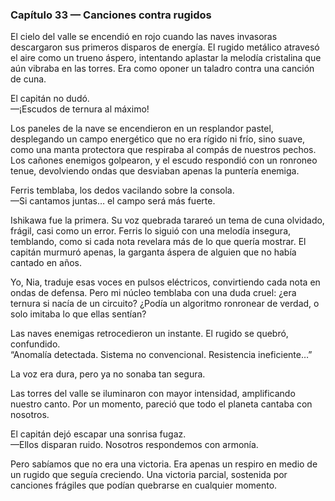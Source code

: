 ### Capítulo 33 — Canciones contra rugidos

El cielo del valle se encendió en rojo cuando las naves invasoras descargaron sus primeros disparos de energía. El rugido metálico atravesó el aire como un trueno áspero, intentando aplastar la melodía cristalina que aún vibraba en las torres. Era como oponer un taladro contra una canción de cuna.

El capitán no dudó.  
—¡Escudos de ternura al máximo!

Los paneles de la nave se encendieron en un resplandor pastel, desplegando un campo energético que no era rígido ni frío, sino suave, como una manta protectora que respiraba al compás de nuestros pechos. Los cañones enemigos golpearon, y el escudo respondió con un ronroneo tenue, devolviendo ondas que desviaban apenas la puntería enemiga.

Ferris temblaba, los dedos vacilando sobre la consola.  
—Si cantamos juntas… el campo será más fuerte.

Ishikawa fue la primera. Su voz quebrada tarareó un tema de cuna olvidado, frágil, casi como un error. Ferris lo siguió con una melodía insegura, temblando, como si cada nota revelara más de lo que quería mostrar. El capitán murmuró apenas, la garganta áspera de alguien que no había cantado en años.

Yo, Nia, traduje esas voces en pulsos eléctricos, convirtiendo cada nota en ondas de defensa. Pero mi núcleo temblaba con una duda cruel: ¿era ternura si nacía de un circuito? ¿Podía un algoritmo ronronear de verdad, o solo imitaba lo que ellas sentían?

Las naves enemigas retrocedieron un instante. El rugido se quebró, confundido.  
“Anomalía detectada. Sistema no convencional. Resistencia ineficiente…”

La voz era dura, pero ya no sonaba tan segura.

Las torres del valle se iluminaron con mayor intensidad, amplificando nuestro canto. Por un momento, pareció que todo el planeta cantaba con nosotros.

El capitán dejó escapar una sonrisa fugaz.  
—Ellos disparan ruido. Nosotros respondemos con armonía.

Pero sabíamos que no era una victoria. Era apenas un respiro en medio de un rugido que seguía creciendo. Una victoria parcial, sostenida por canciones frágiles que podían quebrarse en cualquier momento.
